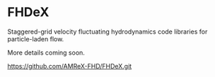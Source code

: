 # FHDeX

Staggered-grid velocity fluctuating hydrodynamics code libraries for particle-laden flow. 

More details coming soon.

https://github.com/AMReX-FHD/FHDeX.git

